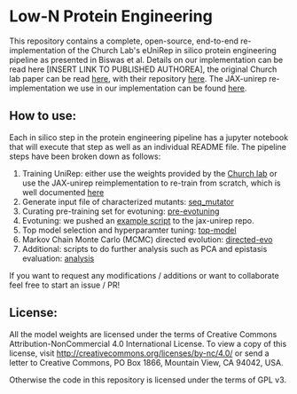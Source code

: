 # Low-N Protein Engineering
This repository contains a complete, open-source, end-to-end re-implementation of the Church Lab's eUniRep in silico protein engineering pipeline as presented in Biswas et al. Details on our implementation can be read here [INSERT LINK TO PUBLISHED AUTHOREA], the original Church lab paper can be read [here](https://www.biorxiv.org/content/10.1101/2020.01.23.917682v1), with their repository [here](https://github.com/churchlab/UniRep). The JAX-unirep re-implementation we use in our implementation can be found [here](https://github.com/ElArkk/jax-unirep).

## How to use:
Each in silico step in the protein engineering pipeline has a jupyter notebook that will execute that step as well as an individual README file. The pipeline steps have been broken down as follows:

1. Training UniRep: either use the weights provided by the [Church lab](https://github.com/churchlab/UniRep) or use the JAX-unirep reimplementation to re-train from scratch, which is well documented [here](https://github.com/ElArkk/jax-unirep)
2. Generate input file of characterized mutants: [seq_mutator](https://github.com/ivanjayapurna/low-n-protein-engineering/tree/master/seq_mutator)
3. Curating pre-training set for evotuning: [pre-evotuning](https://github.com/ivanjayapurna/low-n-protein-engineering/tree/master/pre-evotuning)
4. Evotuning: we pushed an [example script](https://github.com/ElArkk/jax-unirep/blob/master/examples/evotuning.py) to the jax-unirep repo.
5. Top model selection and hyperparamter tuning: [top-model](https://github.com/ivanjayapurna/low-n-protein-engineering/tree/master/top-model)
6. Markov Chain Monte Carlo (MCMC) directed evolution: [directed-evo](https://github.com/ivanjayapurna/low-n-protein-engineering/tree/master/directed-evo)
7. Additional: scripts to do further analysis such as PCA and epistasis evaluation: [analysis](https://github.com/ivanjayapurna/low-n-protein-engineering/tree/master/analysis)

If you want to request any modifications / additions or want to collaborate feel free to start an issue / PR!

## License:
All the model weights are licensed under the terms of Creative Commons Attribution-NonCommercial 4.0 International License. To view a copy of this license, visit http://creativecommons.org/licenses/by-nc/4.0/ or send a letter to Creative Commons, PO Box 1866, Mountain View, CA 94042, USA.

Otherwise the code in this repository is licensed under the terms of GPL v3.

